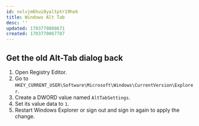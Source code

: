 ```yaml
---
id: nxlvjm6hui0yaltptr19hok
title: Windows Alt Tab
desc: ''
updated: 1703770088671
created: 1703770067787
---
```


## Get the old Alt-Tab dialog back

1. Open Registry Editor.
2. Go to `HKEY_CURRENT_USER\Software\Microsoft\Windows\CurrentVersion\Explorer`.
3. Create a DWORD value named `AltTabSettings`.
4. Set its value data to `1`.
5. Restart Windows Explorer or sign out and sign in again to apply the change.
